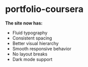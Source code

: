 # portfolio-coursera
**The site now has:**
* Fluid typography
* Consistent spacing
* Better visual hierarchy
* Smooth responsive behavior
* No layout breaks
* Dark mode support